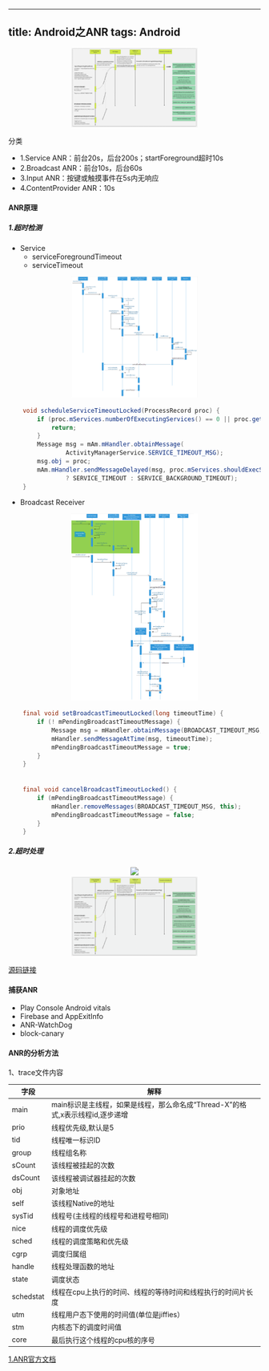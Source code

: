 ---
title: Android之ANR
tags: Android
-------------


<center>
    <img src="../images/android/android-anr-source-code.webp" width="50%"/>
</center>



分类

+ 1.Service ANR：前台20s，后台200s；startForeground超时10s
+ 2.Broadcast ANR：前台10s，后台60s
+ 3.Input ANR：按键或触摸事件在5s内无响应
+ 4.ContentProvider ANR：10s

####  ANR原理
##### 1.超时检测

+ Service
  - serviceForegroundTimeout
  - serviceTimeout
<center>
    <img src="../images/android-basic-anr-service.png" width="50%"/>
</center>

```java
    void scheduleServiceTimeoutLocked(ProcessRecord proc) {
        if (proc.mServices.numberOfExecutingServices() == 0 || proc.getThread() == null) {
            return;
        }
        Message msg = mAm.mHandler.obtainMessage(
                ActivityManagerService.SERVICE_TIMEOUT_MSG);
        msg.obj = proc;
        mAm.mHandler.sendMessageDelayed(msg, proc.mServices.shouldExecServicesFg()
                ? SERVICE_TIMEOUT : SERVICE_BACKGROUND_TIMEOUT);
    }
```

+ Broadcast Receiver
<center>
    <img src="../images/android-basic-anr-broadcast-receiver.png" width="50%"/>
</center>

```java
    final void setBroadcastTimeoutLocked(long timeoutTime) {
        if (! mPendingBroadcastTimeoutMessage) {
            Message msg = mHandler.obtainMessage(BROADCAST_TIMEOUT_MSG, this);
            mHandler.sendMessageAtTime(msg, timeoutTime);
            mPendingBroadcastTimeoutMessage = true;
        }
    }
    
    
    final void cancelBroadcastTimeoutLocked() {
        if (mPendingBroadcastTimeoutMessage) {
            mHandler.removeMessages(BROADCAST_TIMEOUT_MSG, this);
            mPendingBroadcastTimeoutMessage = false;
        }
    }
```

##### 2.超时处理
<center>
    <img src="../images/android-basic-anr-uml.png" width="50%"/>
</center>

<center>
    <img src="../images/android-basic-anr-sequence.png" width="50%"/>
</center>



[源码链接](https://cs.android.com/search?q=ANRHelper&sq=&ss=android%2Fplatform%2Fsuperproject)


#### 捕获ANR

+ Play Console Android vitals
+ Firebase and AppExitInfo
+ ANR-WatchDog
+ block-canary

#### ANR的分析方法

1、trace文件内容

| 字段        | 解释                                               |
|-----------|--------------------------------------------------|
| main      | main标识是主线程，如果是线程，那么命名成“Thread-X”的格式,x表示线程id,逐步递增 |
| prio      | 线程优先级,默认是5                                       |
| tid       | 线程唯一标识ID                                         |
| group     | 线程组名称                                            |
| sCount    | 该线程被挂起的次数                                        |
| dsCount   | 该线程被调试器挂起的次数                                     |
| obj       | 对象地址                                             |
| self      | 该线程Native的地址                                     |
| sysTid    | 线程号(主线程的线程号和进程号相同)                               |
| nice      | 线程的调度优先级                                         |
| sched     | 线程的调度策略和优先级                                      |
| cgrp      | 调度归属组                                            |
| handle    | 线程处理函数的地址                                        |
| state     | 调度状态                                             |
| schedstat | 线程在cpu上执行的时间、线程的等待时间和线程执行的时间片长度                  |
| utm       | 线程用户态下使用的时间值(单位是jiffies）                         |
| stm       | 内核态下的调度时间值                                       |
| core      | 最后执行这个线程的cpu核的序号                                 |

[1.ANR官方文档](https://developer.android.com/topic/performance/vitals/anr)
[](https://medium.com/okcredit/how-we-reduced-our-anr-by-three-times-d9ae0b41ad94)